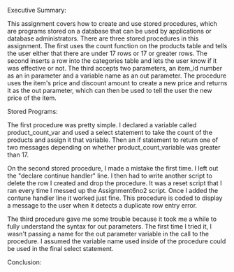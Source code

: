 Executive Summary: 

This assignment covers how to create and use stored procedures, which are programs stored on a database that can be used by applications or database administrators. There are three stored procedures in this assignment. The first uses the count function on the products table and tells the user either that there are under 17 rows or 17 or greater rows. The second inserts a row into the categories table and lets the user know if it was effective or not. The third accepts two parameters, an item_id number as an in parameter and a variable name as an out parameter. The procedure uses the item's price and discount amount to create a new price and returns it as the out parameter, which can then be used to tell the user the new price of the item.

Stored Programs:

The first procedure was pretty simple. I declared a variable called product_count_var and used a select statement to take the count of the products and assign it that variable. Then an if statement to return one of two messages depending on whether product_count_variable was greater than 17.

On the second stored procedure, I made a mistake the first time. I left out the "declare continue handler" line. I then had to write another script to delete the row I created and drop the procedure. It was a reset script that I ran every time I messed up the Assignment6no2 script. Once I added the contune handler line it worked just fine. This procedure is coded to display a message to the user when it detects a duplicate row entry error.

The third procedure gave me some trouble because it took me a while to fully understand the syntax for out parameters. The first time I tried it, I wasn't passing a name for the out parameter variable in the call to the procedure. I assumed the variable name used inside of the procedure could be used in the final select statement.

Conclusion:


